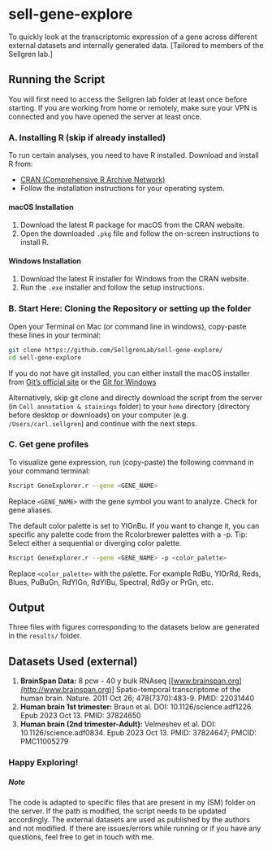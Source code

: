 # sell-gene-explore

To quickly look at the transcriptomic expression of a gene across different external datasets and internally generated data. 
[Tailored to members of the Sellgren lab.]


## Running the Script
You will first need to access the Sellgren lab folder at least once before starting. If you are working from home or remotely, make sure your VPN is connected and you have opened the server at least once. 

### A. Installing R (skip if already installed)
To run certain analyses, you need to have R installed. Download and install R from:
- [CRAN (Comprehensive R Archive Network)](https://cran.r-project.org/)
- Follow the installation instructions for your operating system.

#### macOS Installation
1. Download the latest R package for macOS from the CRAN website.
2. Open the downloaded `.pkg` file and follow the on-screen instructions to install R.

#### Windows Installation
1. Download the latest R installer for Windows from the CRAN website.
2. Run the `.exe` installer and follow the setup instructions.


### B. Start Here: Cloning the Repository or setting up the folder
Open your Terminal on Mac (or command line in windows), copy-paste these lines in your terminal:
```bash
git clone https://github.com/SellgrenLab/sell-gene-explore/
cd sell-gene-explore
```
If you do not have git installed, you can either install the macOS installer from [Git’s official site](https://git-scm.com/download/mac) or the [Git for Windows](https://git-scm.com/download/win)

Alternatively, skip git clone and directly download the script from the server (in ```Cell annotation & stainings``` folder) to your ```home``` directory (directory before desktop or downloads) on your computer (e.g. ```/Users/carl.sellgren```) and continue with the next steps. 

### C. Get gene profiles
To visualize gene expression, run (copy-paste) the following command in your command terminal:

```bash
Rscript GeneExplorer.r --gene <GENE_NAME> 
```
Replace ```<GENE_NAME>``` with the gene symbol you want to analyze. Check for gene aliases. 

The default color palette is set to YlGnBu. If you want to change it, you can specific any palette code from the Rcolorbrewer palettes with a -p. Tip: Select either a sequential or diverging color palette. 

```bash
Rscript GeneExplorer.r --gene <GENE_NAME> -p <color_palette>
```
Replace ```<color_palette>``` with the palette. For example RdBu, YlOrRd, Reds, Blues, PuBuGn, RdYlGn, RdYlBu, Spectral, RdGy or PrGn, etc. 

## Output

Three files with figures corresponding to the datasets below are generated in the ```results/``` folder.

## Datasets Used (external)

1. **BrainSpan Data:** 8 pcw - 40 y bulk RNAseq [[www.brainspan.org](http://www.brainspan.org)] Spatio-temporal transcriptome of the human brain. Nature. 2011 Oct 26; 478(7370):483-9. PMID: 22031440
2. **Human brain 1st trimester:** Braun et al. DOI: 10.1126/science.adf1226. Epub 2023 Oct 13. PMID: 37824650
3. **Human brain (2nd trimester-Adult):** Velmeshev et al. DOI: 10.1126/science.adf0834. Epub 2023 Oct 13. PMID: 37824647; PMCID: PMC11005279


### Happy Exploring!

##### Note 
The code is adapted to specific files that are present in my (SM) folder on the server. If the path is modified, the script needs to be updated accordingly. The external datasets are used as published by the authors and not modified. If there are issues/errors while running or if you have any questions, feel free to get in touch with me. 





